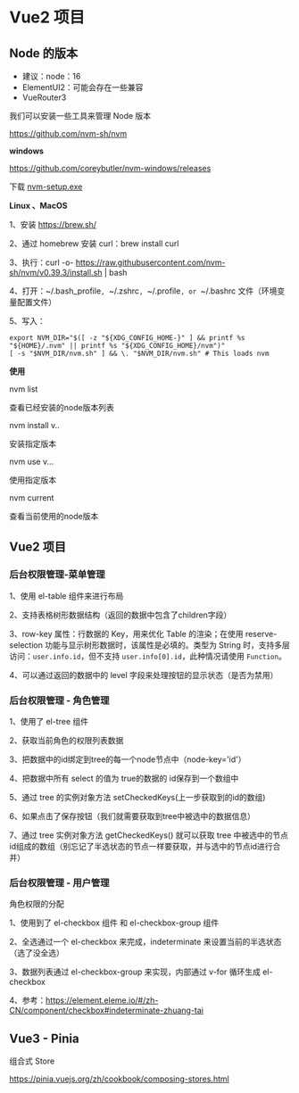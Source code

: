 # Vue2 项目



## Node 的版本

- 建议：node：16
- ElementUI2：可能会存在一些兼容
- VueRouter3



我们可以安装一些工具来管理 Node 版本

https://github.com/nvm-sh/nvm

**windows**

https://github.com/coreybutler/nvm-windows/releases

下载 [nvm-setup.exe](https://github.com/coreybutler/nvm-windows/releases/download/1.1.11/nvm-setup.exe)

**Linux 、MacOS**

1、安装 https://brew.sh/

2、通过 homebrew 安装 curl：brew install curl

3、执行：curl -o- https://raw.githubusercontent.com/nvm-sh/nvm/v0.39.3/install.sh | bash

4、打开：~/.bash_profile`, `~/.zshrc`, `~/.profile`, or `~/.bashrc 文件（环境变量配置文件）

5、写入：

```
export NVM_DIR="$([ -z "${XDG_CONFIG_HOME-}" ] && printf %s "${HOME}/.nvm" || printf %s "${XDG_CONFIG_HOME}/nvm")"
[ -s "$NVM_DIR/nvm.sh" ] && \. "$NVM_DIR/nvm.sh" # This loads nvm
```

**使用**

nvm list

查看已经安装的node版本列表

nvm install v..

安装指定版本

nvm use v...

使用指定版本

nvm current

查看当前使用的node版本

## Vue2 项目

###  后台权限管理-菜单管理

1、使用 el-table 组件来进行布局

2、支持表格树形数据结构（返回的数据中包含了children字段）

3、row-key 属性：行数据的 Key，用来优化 Table 的渲染；在使用 reserve-selection 功能与显示树形数据时，该属性是必填的。类型为 String 时，支持多层访问：`user.info.id`，但不支持 `user.info[0].id`，此种情况请使用 `Function`。

4、可以通过返回的数据中的 level 字段来处理按钮的显示状态（是否为禁用）

### 后台权限管理 - 角色管理

1、使用了 el-tree 组件

2、获取当前角色的权限列表数据

3、把数据中的id绑定到tree的每一个node节点中（node-key='id'）

4、把数据中所有 select 的值为 true的数据的 id保存到一个数组中

5、通过 tree 的实例对象方法 setCheckedKeys(上一步获取到的id的数组)

6、如果点击了保存按钮（我们就需要获取到tree中被选中的数据信息）

7、通过 tree 实例对象方法 getCheckedKeys() 就可以获取 tree 中被选中的节点id组成的数组（别忘记了半选状态的节点一样要获取，并与选中的节点id进行合并）

### 后台权限管理 - 用户管理

角色权限的分配

1、使用到了 el-checkbox 组件 和 el-checkbox-group 组件

2、全选通过一个 el-checkbox 来完成，indeterminate 来设置当前的半选状态（选了没全选）

3、数据列表通过 el-checkbox-group 来实现，内部通过 v-for 循环生成 el-checkbox

4、参考：https://element.eleme.io/#/zh-CN/component/checkbox#indeterminate-zhuang-tai





## Vue3 - Pinia

组合式 Store

https://pinia.vuejs.org/zh/cookbook/composing-stores.html

